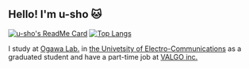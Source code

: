 <!--
![welcome](https://place-hold.it/200x100/111/17d339/fff.png&text=Welcome!&bold&italic&fontsize=20)
-->

## Hello!  I'm u-sho :cat:

[![u-sho's ReadMe Card](https://github-readme-stats.vercel.app/api?username=u-sho&custom_title=u-sho%27s%20GitHub%20Stats&show_icons=true&theme=dracula)](https://github.com/anuraghazra/github-readme-stats) <!--[![u-sho's wakatime stats](https://github-readme-stats.vercel.app/api/wakatime?username=u_sho)](https://wakatime.com/@u_sho)--> [![Top Langs](https://github-readme-stats.vercel.app/api/top-langs/?username=u-sho&langs_count=12&layout=compact&theme=dracula)](https://github.com/anuraghazra/github-readme-stats)

I study at [Ogawa Lab.](http://www.quest.lab.uec.ac.jp/index.html) in [the Univetsity of Electro-Communications](https://www.uec.ac.jp/) as a graduated student and have a part-time job at [VALGO inc.](https://valgo.co.jp/)